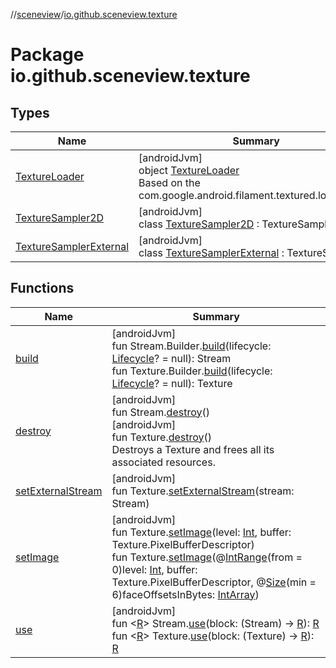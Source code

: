 //[sceneview](../../index.md)/[io.github.sceneview.texture](index.md)

# Package io.github.sceneview.texture

## Types

| Name | Summary |
|---|---|
| [TextureLoader](-texture-loader/index.md) | [androidJvm]<br>object [TextureLoader](-texture-loader/index.md)<br>Based on the com.google.android.filament.textured.loadTexture |
| [TextureSampler2D](-texture-sampler2-d/index.md) | [androidJvm]<br>class [TextureSampler2D](-texture-sampler2-d/index.md) : TextureSampler |
| [TextureSamplerExternal](-texture-sampler-external/index.md) | [androidJvm]<br>class [TextureSamplerExternal](-texture-sampler-external/index.md) : TextureSampler |

## Functions

| Name | Summary |
|---|---|
| [build](build.md) | [androidJvm]<br>fun Stream.Builder.[build](build.md)(lifecycle: [Lifecycle](https://developer.android.com/reference/kotlin/androidx/lifecycle/Lifecycle.html)? = null): Stream<br>fun Texture.Builder.[build](build.md)(lifecycle: [Lifecycle](https://developer.android.com/reference/kotlin/androidx/lifecycle/Lifecycle.html)? = null): Texture |
| [destroy](destroy.md) | [androidJvm]<br>fun Stream.[destroy](destroy.md)()<br>[androidJvm]<br>fun Texture.[destroy](destroy.md)()<br>Destroys a Texture and frees all its associated resources. |
| [setExternalStream](set-external-stream.md) | [androidJvm]<br>fun Texture.[setExternalStream](set-external-stream.md)(stream: Stream) |
| [setImage](set-image.md) | [androidJvm]<br>fun Texture.[setImage](set-image.md)(level: [Int](https://kotlinlang.org/api/latest/jvm/stdlib/kotlin/-int/index.html), buffer: Texture.PixelBufferDescriptor)<br>fun Texture.[setImage](set-image.md)(@[IntRange](https://developer.android.com/reference/kotlin/androidx/annotation/IntRange.html)(from = 0)level: [Int](https://kotlinlang.org/api/latest/jvm/stdlib/kotlin/-int/index.html), buffer: Texture.PixelBufferDescriptor, @[Size](https://developer.android.com/reference/kotlin/androidx/annotation/Size.html)(min = 6)faceOffsetsInBytes: [IntArray](https://kotlinlang.org/api/latest/jvm/stdlib/kotlin/-int-array/index.html)) |
| [use](use.md) | [androidJvm]<br>fun &lt;[R](use.md)&gt; Stream.[use](use.md)(block: (Stream) -&gt; [R](use.md)): [R](use.md)<br>fun &lt;[R](use.md)&gt; Texture.[use](use.md)(block: (Texture) -&gt; [R](use.md)): [R](use.md) |
